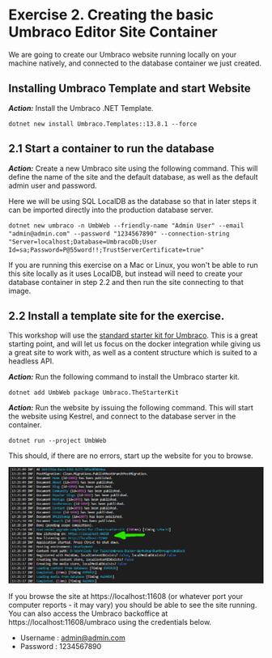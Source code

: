 # Exercise 2. Creating the basic Umbraco Editor Site Container

We are going to create our Umbraco website running locally on your machine natively, and connected to the database container we just created.

## Installing Umbraco Template and start Website

***Action:*** Install the Umbraco .NET Template.

    dotnet new install Umbraco.Templates::13.8.1 --force

## 2.1 Start a container to run the database

***Action:*** Create a new Umbraco site using the following command. This will define the name of the site and the default database, as well as the default admin user and password. 

Here we will be using SQL LocalDB as the database so that in later steps it can be imported directly into the production database server. 

    dotnet new umbraco -n UmbWeb --friendly-name "Admin User" --email "admin@admin.com" --password "1234567890" --connection-string "Server=localhost;Database=UmbracoDb;User Id=sa;Password=P@55word!!;TrustServerCertificate=true"

If you are running this exercise on a Mac or Linux, you won't be able to run this site locally as it uses LocalDB, but instead will need to create your database container in step 2.2 and then run the site connecting to that image.

## 2.2 Install a template site for the exercise. 

This workshop will use the [standard starter kit for Umbraco](https://www.nuget.org/packages/Umbraco.TheStarterKit). This is a great starting point, and will let us focus on the docker integration while giving us a great site to work with, as well as a content structure which is suited to a headless API.

***Action:*** Run the following command to install the Umbraco starter kit.

    dotnet add UmbWeb package Umbraco.TheStarterKit

***Action:*** Run the website by issuing the following command. This will start the website using Kestrel, and connect to the database server in the container.

    dotnet run --project UmbWeb

This should, if there are no errors, start up the website for you to browse.

![2_run_site](media/2_run_site.png)

If you browse the site at https://localhost:11608 (or whatever port your computer reports - it may vary) you should be able to see the site running. You can also access the Umbraco backoffice at https://localhost:11608/umbraco using the credentials below.

- Username : admin@admin.com
- Password : 1234567890



